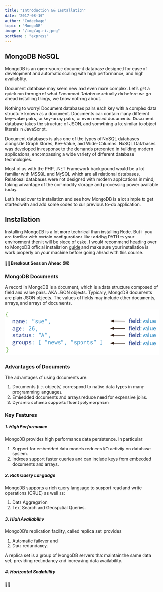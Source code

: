 ```yaml
---
title: "Introduction && Installation"
date: "2017-08-10"
author: "Codeekage"
topic : "MongoDB"
image : "/img/agiri.jpeg"
sortName : "express"
---
```



<div id="mongodb-introduction">
                        <h2 id="mongodb"><i class="fa fa-link"></i>MongoDB NoSQL</h2>
                        <p>MongoDB is an open-source document database designed for ease of development and automatic
                            scaling with high performance, and high availability. </p>
                        <p>Document database may seem new and even more complex. Let’s get a quick run through of what
                            <i>Document Database</i> actually do before we go ahead installing things, we know nothing
                            about. </p>
                        <p>Nothing to worry! Document databases pairs each key with a complex data structure known as a
                            document. Documents can contain many different key-value pairs, or key-array pairs, or even
                            nested documents. Document database takes the structure of JSON, and something a lot
                            similar to object literals in JavaScript. </p>
                        <p>Document databases is also one of the types of NoSQL databases alongside Graph Stores,
                            Key-Value, and Wide-Columns. NoSQL Databases was developed in response to the demands
                            presented in building modern applications, encompassing a wide variety of different
                            database technologies.</p>
                        <p>Most of us with the PHP, .NET Framework background would be a lot familiar with MSSQL and
                            MySQL which are all relational databases. Relational databases were not designed with
                            modern applications in mind; taking advantage of the commodity storage and processing power
                            available today. </p>
                        <p>Let’s head over to installation and see how MongoDB is a lot simple to get started with and
                            add some codes to our previous to-do application. </p>
                    </div>
<div id="mongodb-installation">
                        <h2><i class="fa fa-link"></i>Installation</h2>
                        <p>Installing MongoDB is a lot more technical than installing Node. But if you are familiar
                            with certain configurations like: adding PATH to your environment then it will be piece of
                            cake. I would recommend heading over to MongoDB official installation <a href="https://docs.mongodb.com/manual/installatio">guide</a>
                            and make sure your installation is work properly on your machine before going ahead with
                            this course. </p>
                    </div>

<h4>🚧🚧Breakout Session Ahead ⏰⏰</h4>
                    <div id="mongodb-documents">
                        <h3> <i class="fa fa-link"></i> MongoDB Documents</h3>
                        <p>A record in MongoDB is a document, which is a data structure composed of field and value
                            pairs. AKA JSON objects. Typically, MongoDB documents are plain JSON objects. The
                            values of fields may include other documents, arrays, and arrays of documents. </p>
                        <div class="img-holder"><img src="/img/crud-annotated-document_bakedsvg.png" alt=""></div>
                        <h3 class="underline"> <i class="fa fa-link"></i> Advantages of Documents</h3>
                        <p>The advantages of using documents are:</p>
                        <ol>
                            <li>Documents (i.e. objects) correspond to native data types in many programming languages.</li>
                            <li>Embedded documents and arrays reduce need for expensive joins.</li>
                            <li>Dynamic schema supports fluent polymorphism</li>
                        </ol>
                        <h3 class="underline"> <i class="fa fa-link"></i> Key Features</h3>
                        <h5>1. High Performance</h5>
                        <p>MongoDB provides high performance data persistence. In particular:</p>
                        <ol>
                            <li>Support for embedded data models reduces I/O activity on database system. </li>
                            <li>Indexes support faster queries and can include keys from embedded documents and arrays.</li>
                        </ol>
                        <h5>2.  Rich Query Language</h5>
                        <p>MongoDB supports a rich query language to support read and write operations (CRUD) as well
                            as:</p>
                        <ol>
                            <li>Data Aggregation </li>
                            <li>Text Search and Geospatial Queries.</li>
                        </ol>
                        <h5>3. High Availability </h5>
                        <p>MongoDB’s replication facility, called replica set, provides </p>
                        <ol>
                            <li>Automatic failover and </li>
                            <li>Data redundancy. </li>
                        </ol>
                        <p>A replica set is a group of MongoDB servers that maintain the same data set, providing
                            redundancy and increasing data availability. </p>
                        <h5>4. Horizontal Scalability </h5>
                          <h4>🚖🚖</h4>
                    </div>